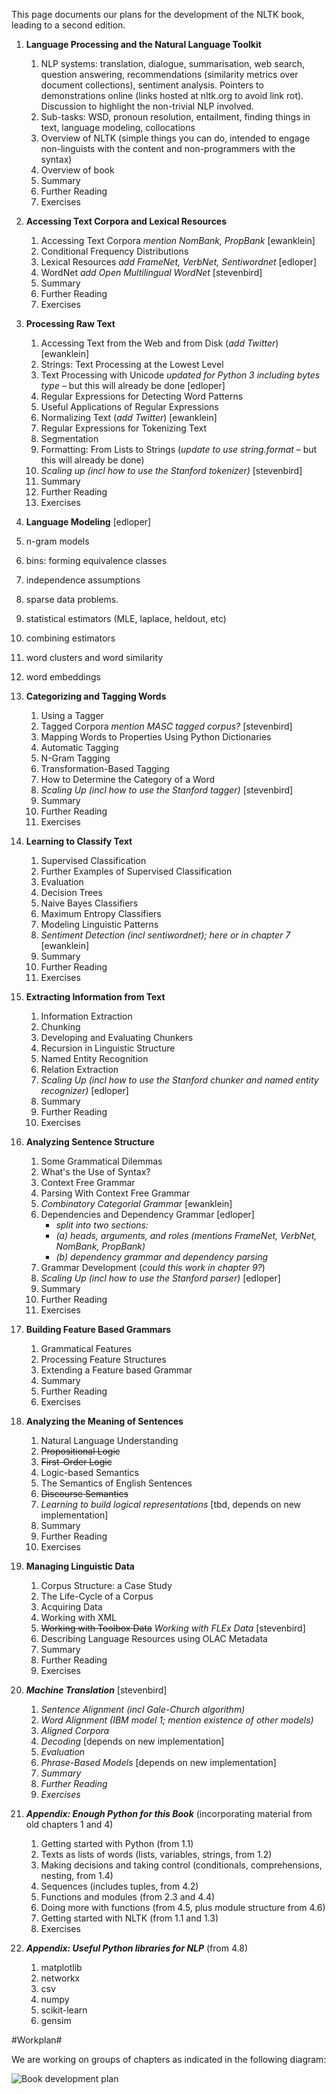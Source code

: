 This page documents our plans for the development of the NLTK book, leading to a second edition.

1. **Language Processing and the Natural Language Toolkit**
    1. NLP systems: translation, dialogue, summarisation, web search, question answering, recommendations (similarity metrics over document collections), sentiment analysis. Pointers to demonstrations online (links hosted at nltk.org to avoid link rot). Discussion to highlight the non-trivial NLP involved.
    2. Sub-tasks: WSD, pronoun resolution, entailment, finding things in text, language modeling, collocations
    3. Overview of NLTK (simple things you can do, intended to engage non-linguists with the content and non-programmers with the syntax)
    4. Overview of book
    5. Summary
    6. Further Reading
    7. Exercises

2. **Accessing Text Corpora and Lexical Resources**
    1. Accessing Text Corpora _mention NomBank, PropBank_ [ewanklein]
    2. Conditional Frequency Distributions
    3. Lexical Resources _add FrameNet, VerbNet, Sentiwordnet_ [edloper]
    4. WordNet _add Open Multilingual WordNet_ [stevenbird]
    5. Summary
    6. Further Reading
    7. Exercises
3. **Processing Raw Text**
    1. Accessing Text from the Web and from Disk (_add Twitter_) [ewanklein]
    2. Strings: Text Processing at the Lowest Level
    3. Text Processing with Unicode _updated for Python 3 including bytes type_ – but this will already be done [edloper]
    4. Regular Expressions for Detecting Word Patterns
    5. Useful Applications of Regular Expressions
    6. Normalizing Text (_add Twitter_) [ewanklein]
    7. Regular Expressions for Tokenizing Text
    8. Segmentation
    9. Formatting: From Lists to Strings (_update to use string.format_ – but this will already be done)
    10. _Scaling up (incl how to use the Stanford tokenizer)_ [stevenbird]
    11. Summary
    12. Further Reading
    13. Exercises

4. **Language Modeling** [edloper]
  1. n-gram models
  2. bins: forming equivalence classes
  3. independence assumptions
  4. sparse data problems.
  5. statistical estimators (MLE, laplace, heldout, etc)
  6. combining estimators
  7. word clusters and word similarity
  8. word embeddings

    
5. **Categorizing and Tagging Words**
    1. Using a Tagger
    2. Tagged Corpora _mention MASC tagged corpus?_ [stevenbird]
    3. Mapping Words to Properties Using Python Dictionaries
    4. Automatic Tagging
    5. N-Gram Tagging
    6. Transformation-Based Tagging
    7. How to Determine the Category of a Word
    8. _Scaling Up (incl how to use the Stanford tagger)_ [stevenbird]
    9. Summary
    10. Further Reading
    11. Exercises
6. **Learning to Classify Text**
    1. Supervised Classification
    2. Further Examples of Supervised Classification
    3. Evaluation
    4. Decision Trees
    5. Naive Bayes Classifiers
    6. Maximum Entropy Classifiers
    7. Modeling Linguistic Patterns
    8. _Sentiment Detection (incl sentiwordnet); here or in chapter 7_ [ewanklein]
    10. Summary
    11. Further Reading
    12. Exercises
7. **Extracting Information from Text**
    1. Information Extraction
    2. Chunking
    3. Developing and Evaluating Chunkers
    4. Recursion in Linguistic Structure
    5. Named Entity Recognition
    6. Relation Extraction
    7. _Scaling Up (incl how to use the Stanford chunker and named entity recognizer)_ [edloper]
    8. Summary
    9. Further Reading
    10. Exercises
8. **Analyzing Sentence Structure**
    1. Some Grammatical Dilemmas
    2. What's the Use of Syntax?
    3. Context Free Grammar
    4. Parsing With Context Free Grammar
    5. _Combinatory Categorial Grammar_ [ewanklein]
    5. Dependencies and Dependency Grammar [edloper]
        * _split into two sections:_
        * _(a) heads, arguments, and roles (mentions FrameNet, VerbNet, NomBank, PropBank)_
        * _(b) dependency grammar and dependency parsing_
    6. Grammar Development (_could this work in chapter 9?_)
    7. _Scaling Up (incl how to use the Stanford parser)_ [edloper]
    8. Summary
    9. Further Reading
    10. Exercises
9. **Building Feature Based Grammars**
    1. Grammatical Features
    2. Processing Feature Structures
    3. Extending a Feature based Grammar
    4. Summary
    5. Further Reading
    6. Exercises
10. **Analyzing the Meaning of Sentences**
    1. Natural Language Understanding
    2. ~~Propositional Logic~~
    3. ~~First-Order Logic~~
    2. Logic-based Semantics
    4. The Semantics of English Sentences
    5. ~~Discourse Semantics~~
    6. _Learning to build logical representations_ [tbd, depends on new implementation]
    6. Summary
    7. Further Reading
    8. Exercises
11. **Managing Linguistic Data**
    1. Corpus Structure: a Case Study
    2. The Life-Cycle of a Corpus
    3. Acquiring Data
    4. Working with XML
    5. ~~Working with Toolbox Data~~ _Working with FLEx Data_ [stevenbird]
    6. Describing Language Resources using OLAC Metadata
    7. Summary
    8. Further Reading
    9. Exercises
12. _**Machine Translation**_ [stevenbird]
    1. _Sentence Alignment (incl Gale-Church algorithm)_
    2. _Word Alignment (IBM model 1; mention existence of other models)_
    3. _Aligned Corpora_
    4. _Decoding_ [depends on new implementation]
    5. _Evaluation_
    6. _Phrase-Based Models_ [depends on new implementation]
    7. _Summary_
    7. _Further Reading_
    8. _Exercises_

13. _**Appendix: Enough Python for this Book**_ (incorporating material from old chapters 1 and 4)
    1. Getting started with Python (from 1.1)
    1. Texts as lists of words (lists, variables, strings, from 1.2)
    2. Making decisions and taking control (conditionals, comprehensions, nesting, from 1.4)
    3. Sequences (includes tuples, from 4.2)
    4. Functions and modules (from 2.3 and 4.4)
    5. Doing more with functions (from 4.5, plus module structure from 4.6)
    6. Getting started with NLTK (from 1.1 and 1.3)
    7. Exercises

14. _**Appendix: Useful Python libraries for NLP**_ (from 4.8)
    1. matplotlib
    2. networkx
    3. csv
    4. numpy
    5. scikit-learn
    6. gensim


#Workplan#

We are working on groups of chapters as indicated in the following diagram:

![Book development plan](https://github.com/nltk/nltk_book/blob/master/images/2nd_ed_plan.png)